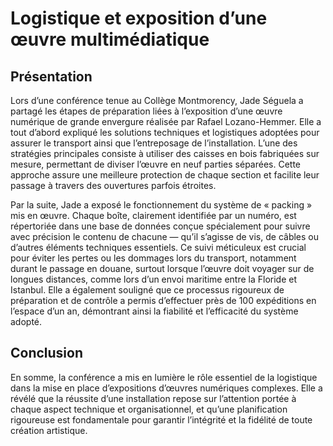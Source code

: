 # Logistique et exposition d’une œuvre multimédiatique

## Présentation

Lors d’une conférence tenue au Collège Montmorency, Jade Séguela a partagé les étapes de préparation liées à l’exposition d’une œuvre numérique de grande envergure réalisée par Rafael Lozano-Hemmer. Elle a tout d’abord expliqué les solutions techniques et logistiques adoptées pour assurer le transport ainsi que l’entreposage de l’installation. L’une des stratégies principales consiste à utiliser des caisses en bois fabriquées sur mesure, permettant de diviser l’œuvre en neuf parties séparées. Cette approche assure une meilleure protection de chaque section et facilite leur passage à travers des ouvertures parfois étroites.

Par la suite, Jade a exposé le fonctionnement du système de « packing » mis en œuvre. Chaque boîte, clairement identifiée par un numéro, est répertoriée dans une base de données conçue spécialement pour suivre avec précision le contenu de chacune — qu’il s’agisse de vis, de câbles ou d’autres éléments techniques essentiels. Ce suivi méticuleux est crucial pour éviter les pertes ou les dommages lors du transport, notamment durant le passage en douane, surtout lorsque l’œuvre doit voyager sur de longues distances, comme lors d’un envoi maritime entre la Floride et Istanbul. Elle a également souligné que ce processus rigoureux de préparation et de contrôle a permis d’effectuer près de 100 expéditions en l’espace d’un an, démontrant ainsi la fiabilité et l’efficacité du système adopté.

## Conclusion
En somme, la conférence a mis en lumière le rôle essentiel de la logistique dans la mise en place d’expositions d’œuvres numériques complexes. Elle a révélé que la réussite d’une installation repose sur l’attention portée à chaque aspect technique et organisationnel, et qu’une planification rigoureuse est fondamentale pour garantir l’intégrité et la fidélité de toute création artistique.
